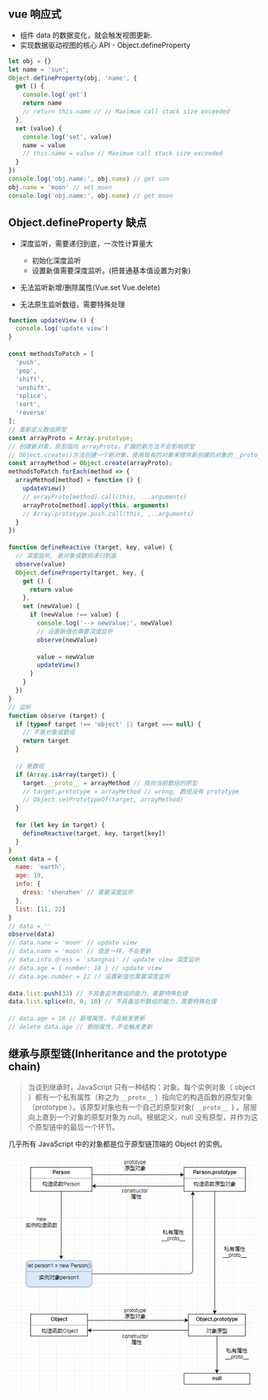 ## vue 响应式
- 组件 data 的数据变化，就会触发视图更新.
- 实现数据驱动视图的核心 API - Object.defineProperty

```javascript
let obj = {}
let name = 'sun';
Object.defineProperty(obj, 'name', {
  get () {
    console.log('get')
    return name
    // return this.name // // Maximum call stack size exceeded
  },
  set (value) {
    console.log('set', value)
    name = value
    // this.name = value // Maximum call stack size exceeded
  }
})
console.log('obj.name:', obj.name) // get sun
obj.name = 'moon' // set moon
console.log('obj.name:', obj.name) // get moon
```

## Object.defineProperty 缺点
- 深度监听，需要递归到底，一次性计算量大
    - 初始化深度监听
    - 设置新值需要深度监听。(把普通基本值设置为对象) 
    
- 无法监听新增/删除属性(Vue.set Vue.delete)

- 无法原生监听数组，需要特殊处理

```javascript
function updateView () {
  console.log('update view')
}

const methodsToPatch = [
  'push',
  'pop',
  'shift',
  'unshift',
  'splice',
  'sort',
  'reverse'
];
// 重新定义数组原型
const arrayProto = Array.prototype;
// 创建新对象，原型指向 arrayProto，扩展的新方法不会影响原型
// Object.create()方法创建一个新对象，使用现有的对象来提供新创建的对象的__proto__
const arrayMethod = Object.create(arrayProto);
methodsToPatch.forEach(method => {
  arrayMethod[method] = function () {
    updateView()
    // arrayProto[method].call(this, ...arguments)
    arrayProto[method].apply(this, arguments)
    // Array.prototype.push.call(this, ...arguments)
  }
})

function defineReactive (target, key, value) {
  // 深度监听, 是对象或数组递归到底
  observe(value)
  Object.defineProperty(target, key, {
    get () {
      return value
    },
    set (newValue) {
      if (newValue !== value) {
        console.log('--> newValue:', newValue)
        // 设置新值也需要深度监听
        observe(newValue)

        value = newValue
        updateView()
      }
    }
  })
}
// 监听
function observe (target) {
  if (typeof target !== 'object' || target === null) {
    // 不是对象或数组
    return target
  }

  // 是数组
  if (Array.isArray(target)) {
    target.__proto__ = arrayMethod // 指向当前数组的原型
    // target.prototype = arrayMethod // wrong, 数组没有 prototype
    // Object.setPrototypeOf(target, arrayMethod)
  }

  for (let key in target) {
    defineReactive(target, key, target[key])
  }
}
const data = {
  name: 'earth',
  age: 19,
  info: {
    dress: 'shenzhen' // 需要深度监听
  },
  list: [11, 22]
}
// data = ''
observe(data)
// data.name = 'moon' // update view
// data.name = 'moon' // 值是一样，不会更新
// data.info.dress = 'shanghai' // update view 深度监听
// data.age = { number: 18 } // update view
// data.age.number = 22 // 设置新值也需要深度监听

data.list.push(33) // 不具备监听数组的能力，需要特殊处理
data.list.splice(0, 0, 10) // 不具备监听数组的能力，需要特殊处理

// data.age = 18 // 新增属性，不会触发更新
// delete data.age // 删除属性，不会触发更新
```

## 继承与原型链(Inheritance and the prototype chain)
> 当谈到继承时，JavaScript 只有一种结构：对象。每个实例对象（ object ）都有一个私有属性（称之为 `__proto__` ）指向它的构造函数的原型对象（prototype ）。该原型对象也有一个自己的原型对象( `__proto__ `) ，层层向上直到一个对象的原型对象为 null。根据定义，null 没有原型，并作为这个原型链中的最后一个环节。

几乎所有 JavaScript 中的对象都是位于原型链顶端的 Object 的实例。

![原型链](./img/prototype-chain.png)